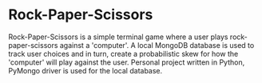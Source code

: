 # Rock-Paper-Scissors
Rock-Paper-Scissors is a simple terminal game where a user plays rock-paper-scissors against a 'computer'. A local MongoDB database is used to track user choices and in turn, create a probabilistic skew for how the 'computer' will play against the user. Personal project written in Python, PyMongo driver is used for the local database.
